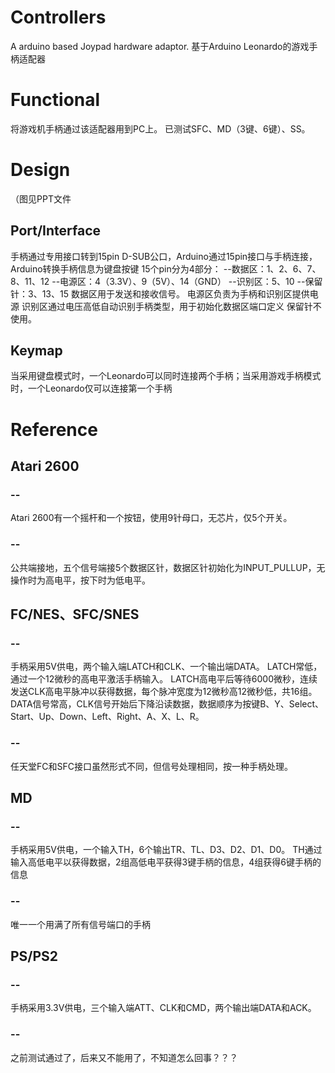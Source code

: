# Controllers
A arduino based Joypad hardware adaptor.
基于Arduino Leonardo的游戏手柄适配器

# Functional
将游戏机手柄通过该适配器用到PC上。
已测试SFC、MD（3键、6键）、SS。

# Design
（图见PPT文件

## Port/Interface
手柄通过专用接口转到15pin D-SUB公口，Arduino通过15pin接口与手柄连接，Arduino转换手柄信息为键盘按键
15个pin分为4部分：
--数据区：1、2、6、7、8、11、12
--电源区：4（3.3V）、9（5V）、14（GND）
--识别区：5、10
--保留针：3、13、15
数据区用于发送和接收信号。
电源区负责为手柄和识别区提供电源
识别区通过电压高低自动识别手柄类型，用于初始化数据区端口定义
保留针不使用。

## Keymap
当采用键盘模式时，一个Leonardo可以同时连接两个手柄；当采用游戏手柄模式时，一个Leonardo仅可以连接第一个手柄

# Reference
## Atari 2600
### --
Atari 2600有一个摇杆和一个按钮，使用9针母口，无芯片，仅5个开关。
### --
公共端接地，五个信号端接5个数据区针，数据区针初始化为INPUT_PULLUP，无操作时为高电平，按下时为低电平。

## FC/NES、SFC/SNES
### --
手柄采用5V供电，两个输入端LATCH和CLK、一个输出端DATA。
LATCH常低，通过一个12微秒的高电平激活手柄输入。
LATCH高电平后等待6000微秒，连续发送CLK高电平脉冲以获得数据，每个脉冲宽度为12微秒高12微秒低，共16组。
DATA信号常高，CLK信号开始后下降沿读数据，数据顺序为按键B、Y、Select、Start、Up、Down、Left、Right、A、X、L、R。
### --
任天堂FC和SFC接口虽然形式不同，但信号处理相同，按一种手柄处理。

## MD
### --
手柄采用5V供电，一个输入TH，6个输出TR、TL、D3、D2、D1、D0。
TH通过输入高低电平以获得数据，2组高低电平获得3键手柄的信息，4组获得6键手柄的信息
### --
唯一一个用满了所有信号端口的手柄

## PS/PS2
### --
手柄采用3.3V供电，三个输入端ATT、CLK和CMD，两个输出端DATA和ACK。
### --
之前测试通过了，后来又不能用了，不知道怎么回事？？？

